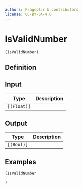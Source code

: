 ```yaml
---
authors: Fragcolor & contributors
license: CC-BY-SA-4.0
---
```



# IsValidNumber

```clojure
(IsValidNumber)
```


## Definition




## Input

| Type | Description |
|------|-------------|
| `[(Float)]` |  |


## Output

| Type | Description |
|------|-------------|
| `[(Bool)]` |  |


## Examples

```clojure
(IsValidNumber

)
```
